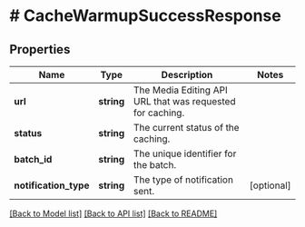 # # CacheWarmupSuccessResponse

## Properties

Name | Type | Description | Notes
------------ | ------------- | ------------- | -------------
**url** | **string** | The Media Editing API URL that was requested for caching. |
**status** | **string** | The current status of the caching. |
**batch_id** | **string** | The unique identifier for the batch. |
**notification_type** | **string** | The type of notification sent. | [optional]

[[Back to Model list]](../../README.md#models) [[Back to API list]](../../README.md#endpoints) [[Back to README]](../../README.md)
